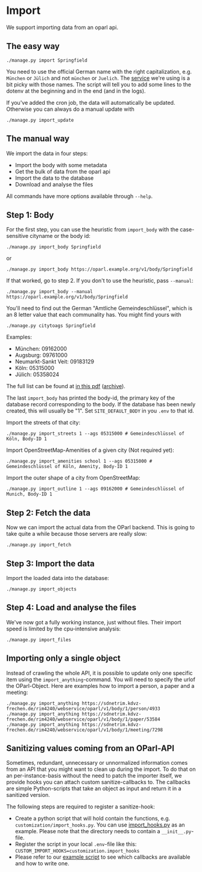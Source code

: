 # Import

We support importing data from an oparl api.

## The easy way

```
./manage.py import Springfield
```

You need to use the official German name with the right capitalization, e.g. `München` or `Jülich` and not `münchen` or `Juelich`. The [service](https://www.wikidata.org) we're using is a bit picky with those names. The script will tell you to add some lines to the dotenv at the beginning and in the end (and in the logs).

If you've added the cron job, the data will automatically be updated. Otherwise you can always do a manual update with

```
./manage.py import_update
```

## The manual way

We import the data in four steps:

 * Import the body with some metadata
 * Get the bulk of data from the oparl api
 * Import the data to the database
 * Download and analyse the files

All commands have more options available through `--help`.

## Step 1: Body

For the first step, you can use the heuristic from `import_body` with the case-sensitive cityname or the body id:

```
./manage.py import_body Springfield
```

or

```
./manage.py import_body https://oparl.example.org/v1/body/Springfield
```

If that worked, go to step 2. If you don't to use the heuristic, pass `--manual`:

```
./manage.py import_body --manual https://oparl.example.org/v1/body/Springfield
```

You'll need to find out the German "Amtliche Gemeindeschlüssel", which is an 8 letter value that each communality has. You might find yours with

```
./manage.py citytoags Springfield
```

Examples:
- München: 09162000
- Augsburg: 09761000
- Neumarkt-Sankt Veit: 09183129
- Köln: 05315000
- Jülich: 05358024

The full list can be found at [in this pdf](https://www.riserid.eu/data/user_upload/downloads/info-pdf.s/Diverses/Liste-Amtlicher-Gemeindeschluessel-AGS-2015.pdf) ([archive](https://web.archive.org/web/20190112120729/https://www.riserid.eu/data/user_upload/downloads/info-pdf.s/Diverses/Liste-Amtlicher-Gemeindeschluessel-AGS-2015.pdf)).

The last `import_body` has printed the body-id, the primary key of the database record corresponding to the body. If the database has been newly created, this will usually be "1". Set `SITE_DEFAULT_BODY` in you `.env` to that id.

Import the streets of that city:

```
./manage.py import_streets 1 --ags 05315000 # Gemeindeschlüssel of Köln, Body-ID 1
```

Import OpenStreetMap-Amenities of a given city (Not required yet):

```
./manage.py import_amenities school 1 --ags 05315000 # Gemeindeschlüssel of Köln, Amenity, Body-ID 1
```

Import the outer shape of a city from OpenStreetMap:

```
./manage.py import_outline 1 --ags 09162000 # Gemeindeschlüssel of Munich, Body-ID 1
```

## Step 2: Fetch the data

Now we can import the actual data from the OParl backend. This is going to take quite a while because those servers are really slow:

```
./manage.py import_fetch
```

## Step 3: Import the data

Import the loaded data into the database:

```
./manage.py import_objects
```

## Step 4: Load and analyse the files

We've now got a fully working instance, just without files. Their import speed is limited by the cpu-intensive analysis:

```
./manage.py import_files
```

## Importing only a single object

Instead of crawling the whole API, it is possible to update only one specific item using the `import_anything`-command. You will need to specify the urlof the OParl-Object. Here are examples how to import a person, a paper and a meeting:

```
./manage.py import_anything https://sdnetrim.kdvz-frechen.de/rim4240/webservice/oparl/v1/body/1/person/4933
./manage.py import_anything https://sdnetrim.kdvz-frechen.de/rim4240/webservice/oparl/v1/body/1/paper/53584
./manage.py import_anything https://sdnetrim.kdvz-frechen.de/rim4240/webservice/oparl/v1/body/1/meeting/7298
```

## Sanitizing values coming from an OParl-API

Sometimes, redundant, unnecessary or unnormalized information comes from an API that you might want to clean up during the import. To do that on an per-instance-basis without the need to patch the importer itself, we provide hooks you can attach custom sanitize-callbacks to. The callbacks are simple Python-scripts that take an object as input and return it in a sanitized version.

The following steps are required to register a sanitize-hook:
- Create a python script that will hold contain the functions, e.g. ``customization/import_hooks.py``. You can use [import_hooks.py](../customization_examples/juelich_transparent/import_hooks.py) as an example. Please note that the directory needs to contain a ``__init__.py``-file.
- Register the script in your local ``.env``-file like this: ``CUSTOM_IMPORT_HOOKS=customization.import_hooks``
- Please refer to our [example script](../customization_examples/juelich_transparent/import_hooks.py) to see which callbacks are available and how to write one.
